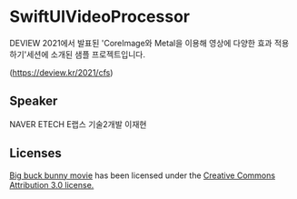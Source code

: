 # SwiftUIVideoProcessor

DEVIEW 2021에서 발표된 'CoreImage와 Metal을 이용해 영상에 다양한 효과 적용하기'세션에 소개된 샘플 프로젝트입니다.

(https://deview.kr/2021/cfs)

## Speaker

NAVER ETECH E랩스 기술2개발 이재현

## Licenses
[Big buck bunny movie](https://peach.blender.org) has been licensed under the [Creative Commons Attribution 3.0 license.](https://creativecommons.org/licenses/by/3.0/)
